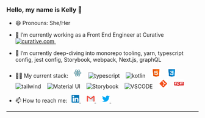 ### Hello, my name is Kelly 👋

- 😄 Pronouns: She/Her
- <p>
  🔭 I’m currently working as a Front End Engineer at Curative &nbsp;
  <a href="https://curative.com/" target="_blank" rel="noopener noreferrer">
    <img alt='curative.com'src="https://user-images.githubusercontent.com/27245530/153483575-122dcd0c-c511-4a72-9f66-3b7198e26a6f.png" width="20px" alt="curative.com">
  </a>
  &nbsp; &nbsp;
  </p>
- 🌱 I’m currently deep-diving into monorepo tooling, yarn, typescript config, jest config, Storybook, webpack, Next.js, graphQL
- <p> 👩‍💻 My current stack: <span>&nbsp;
  <img alt='React' title='React' height="25" src="https://github.com/chandan-reddy-k/chandan-reddy-k/blob/master/assets/react.png"> &nbsp;&nbsp;
  <img alt='typescript' title='typescript' height="25" src="https://user-images.githubusercontent.com/27245530/153481557-5d861c2f-2e45-4799-8d0e-03f7be8d94aa.png"> &nbsp;&nbsp;
  <img alt='kotlin' title='typescript' height="25" src="https://github.com/misskelly/misskelly/assets/27245530/62a7908a-9265-48f9-8fcb-8e95d62c6245"> &nbsp;&nbsp;
  <img alt='HTML' title='HTML' height="25" src="https://github.com/chandan-reddy-k/chandan-reddy-k/blob/master/assets/html.png"> &nbsp;&nbsp;
  <img alt='CSS' title='CSS' height="25" src="https://github.com/chandan-reddy-k/chandan-reddy-k/blob/master/assets/css.png"> &nbsp;&nbsp; 
  <img alt='tailwind' title='tailwind css' height="25" src="https://user-images.githubusercontent.com/27245530/153485344-e960e5f5-6068-4ae7-ac6b-7e8554b50e2c.png"> &nbsp;&nbsp;
  <img alt='Material UI' title='Material UI' height="25" src="https://user-images.githubusercontent.com/27245530/153487872-d5917d9b-2acb-466f-830d-e8f1e4bd6030.png"> &nbsp;&nbsp;
  <img alt='Storybook' title='Storybook' height="25" src="https://user-images.githubusercontent.com/27245530/153482351-fe96f179-301a-46fc-be6d-9c11e0d796e7.svg"> &nbsp;&nbsp;
  <img alt='VSCODE' title='VSCODE' height="25" src="https://user-images.githubusercontent.com/27245530/153488260-9a32c177-802f-4752-95b8-5e53d17424ea.png"> &nbsp;&nbsp;
  <img alt='GIT' title='Git' height="25" src="https://github.com/chandan-reddy-k/chandan-reddy-k/blob/master/assets/git.png"> &nbsp;&nbsp;
  <img alt='NPM' title='npm' height="25" src="https://github.com/chandan-reddy-k/chandan-reddy-k/blob/master/assets/npm.png"> &nbsp;&nbsp;
<!--   <img alt='JavaScript' title='JavaScript' height="25" src="https://github.com/chandan-reddy-k/chandan-reddy-k/blob/master/assets/js.png"> &nbsp;&nbsp; -->
  </span>
 </p>
 
- <p> 
  📫 How to reach me:  &nbsp; 
  <a href="https://www.linkedin.com/in/kellyzick" target="_blank" rel="noopener noreferrer">
    <img src="https://github.com/chandan-reddy-k/chandan-reddy-k/blob/master/assets/linkedin.svg" width="20px"    alt="LinkedIn">
  </a> &nbsp; &nbsp;
  <a href="mailto:kellyzick@pm.me">
    <img alt='ealt='' mail me!' src="https://github.com/chandan-reddy-k/chandan-reddy-k/blob/master/assets/gmail.svg" width="20px" alt="email">
  </a> &nbsp; &nbsp;
  <a href="https://twitter.com/misszick" target="_blank" rel="noopener noreferrer">
    <img alt='visit my twitter'src="https://github.com/chandan-reddy-k/chandan-reddy-k/blob/master/assets/twitter.svg" width="20px" alt="Twitter">
  </a> &nbsp; &nbsp;
</p> 

  ****

<!-- <p align="center"> --> 
<!--   <img src="https://github-readme-stats.vercel.app/api?username=misskelly&theme=cobalt&show_icons=true"/> -->
<!-- </p> -->



